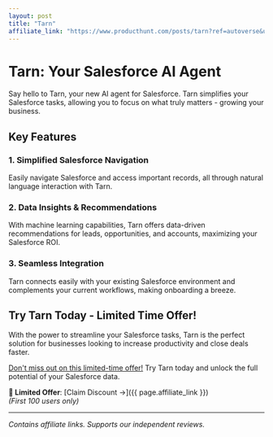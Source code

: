 ```yaml
---
layout: post
title: "Tarn"
affiliate_link: "https://www.producthunt.com/posts/tarn?ref=autoverse&utm_source=autoverse"
---
```


Tarn: Your Salesforce AI Agent
=================================

Say hello to Tarn, your new AI agent for Salesforce. Tarn simplifies your Salesforce tasks, allowing you to focus on what truly matters - growing your business.

Key Features
------------

### 1. Simplified Salesforce Navigation

Easily navigate Salesforce and access important records, all through natural language interaction with Tarn.

### 2. Data Insights & Recommendations

With machine learning capabilities, Tarn offers data-driven recommendations for leads, opportunities, and accounts, maximizing your Salesforce ROI.

### 3. Seamless Integration

Tarn connects easily with your existing Salesforce environment and complements your current workflows, making onboarding a breeze.

Try Tarn Today - Limited Time Offer!
------------------------------------

With the power to streamline your Salesforce tasks, Tarn is the perfect solution for businesses looking to increase productivity and close deals faster.

[Don't miss out on this limited-time offer!](https://www.producthunt.com/r/p/961433?app_id=339) Try Tarn today and unlock the full potential of your Salesforce data.

**🚨 Limited Offer**: [Claim Discount →]({{ page.affiliate_link }})  
*(First 100 users only)*  

---

*Contains affiliate links. Supports our independent reviews.*

